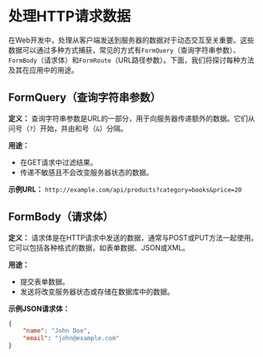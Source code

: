 # 处理HTTP请求数据

在Web开发中，处理从客户端发送到服务器的数据对于动态交互至关重要。这些数据可以通过多种方式捕获，常见的方式有`FormQuery`（查询字符串参数）、`FormBody`（请求体）和`FormRoute`（URL路径参数）。下面，我们将探讨每种方法及其在应用中的用途。

## FormQuery（查询字符串参数）

**定义：** 查询字符串参数是URL的一部分，用于向服务器传递额外的数据。它们从问号（`?`）开始，并由和号（`&`）分隔。

**用途：**
- 在GET请求中过滤结果。
- 传递不敏感且不会改变服务器状态的数据。

**示例URL：** 
`http://example.com/api/products?category=books&price=20`

## FormBody（请求体）

**定义：** 请求体是在HTTP请求中发送的数据，通常与POST或PUT方法一起使用。它可以包括各种格式的数据，如表单数据、JSON或XML。

**用途：**
- 提交表单数据。
- 发送将改变服务器状态或存储在数据库中的数据。

**示例JSON请求体：**
```json
{
    "name": "John Doe",
    "email": "john@example.com"
}